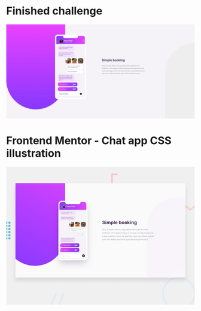 # Finished challenge

![Finished-desktop](./finished/finished-desktop.jpg)


# Frontend Mentor - Chat app CSS illustration

![Design preview for the Chat app CSS illustration coding challenge](./design/desktop-preview.jpg)

